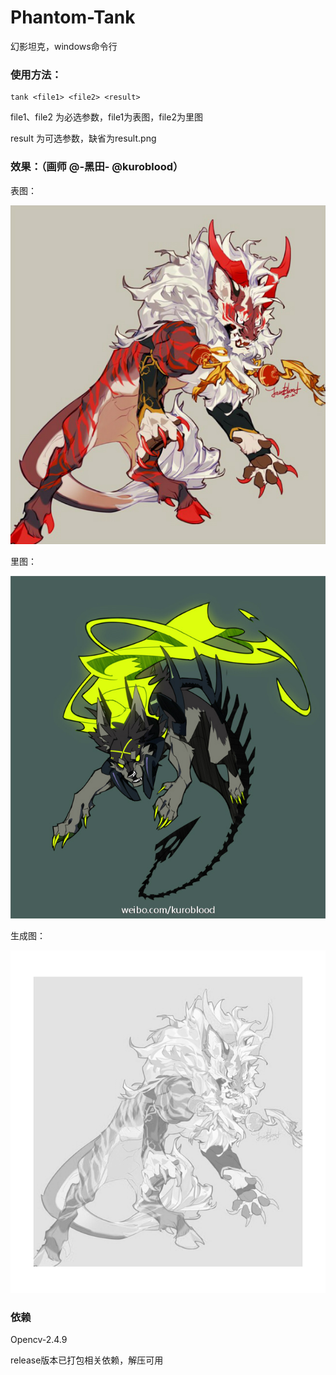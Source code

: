 # Phantom-Tank
幻影坦克，windows命令行

### 使用方法：
```
tank <file1> <file2> <result>
```
file1、file2 为必选参数，file1为表图，file2为里图

result 为可选参数，缺省为result.png

### 效果：（画师 @-黑田- @kuroblood）

表图：

![image](https://github.com/blueskybone/Phantom-Tank/blob/master/1.jpg)

里图：

![image](https://github.com/blueskybone/Phantom-Tank/blob/master/2.jpg)

生成图：

![image](https://github.com/blueskybone/Phantom-Tank/blob/master/out.png)

### 依赖

Opencv-2.4.9

release版本已打包相关依赖，解压可用
